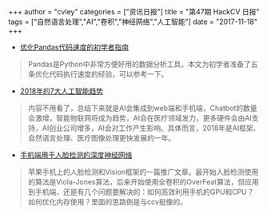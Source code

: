 +++
author = "cvley"
categories = ["资讯日报"]
title = "第47期 HackCV 日报"
tags = ["自然语言处理","AI","卷积","神经网络","人工智能"]
date = "2017-11-18"
+++

- [优化Pandas代码速度的初学者指南](https://engineering.upside.com/a-beginners-guide-to-optimizing-pandas-code-for-speed-c09ef2c6a4d6?from=hackcv&hmsr=hackcv.com&utm_medium=hackcv.com&utm_source=hackcv.com)

> Pandas是Python中非常方便好用的数据分析工具，本文为初学者准备了五条优化代码执行速度的经验，可以参考一下。

- [2018年的7大人工智能趋势](https://becominghuman.ai/7-artificial-intelligence-trends-that-will-rule-2018-1ace8a006518?from=hackcv&hmsr=hackcv.com&utm_medium=hackcv.com&utm_source=hackcv.com)

> 内容不用看了，总结下来就是AI会集成到web端和手机端，Chatbot的数量会激增，智能物联网将成为趋势，AI会在医疗领域发力，更多硬件会由AI支持，AI创业公司增多，AI会对工作产生影响。具体而言，2018年是AI框架、自然语言处理、医疗图像处理更快发展的一年。

- [手机端用于人脸检测的深度神经网络](https://machinelearning.apple.com/2017/11/16/face-detection.html?from=hackcv&hmsr=hackcv.com&utm_medium=hackcv.com&utm_source=hackcv.com)

> 苹果手机上的人脸检测和Vision框架的一篇推广文章。最开始人脸检测使用的算法是Viola-Jones算法，后来开始使用全卷积的OverFeat算法，但应用到手机端，还是有几个问题要解决的：如何高效利用手机的GPU和CPU？如何优化内存使用？里面的思路倒是与ccv挺像的。

